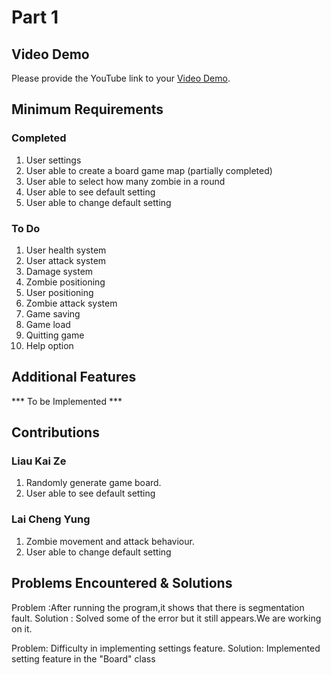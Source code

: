 # Part 1

## Video Demo

Please provide the YouTube link to your [Video Demo](https://www.youtube.com/watch?v=mYMJ6bOSTrM).

## Minimum Requirements

### Completed

1. User settings
2. User able to create a board game map (partially completed)
3. User able to select how many zombie in a round
4. User able to see default setting
5. User able to change default setting

### To Do

1. User health system
2. User attack system
3. Damage system
4. Zombie positioning
5. User positioning
6. Zombie attack system
7. Game saving
8. Game load
9. Quitting game
10. Help option

## Additional Features

*** To be Implemented ***

## Contributions

### Liau Kai Ze

1. Randomly generate game board.
2. User able to see default setting

### Lai Cheng Yung

1. Zombie movement and attack behaviour.
2. User able to change default setting

## Problems Encountered & Solutions

Problem :After running the program,it shows that there is segmentation fault.
Solution : Solved some of the error but it still appears.We are working on it.

Problem: Difficulty in implementing settings feature.
Solution: Implemented setting feature in the "Board" class